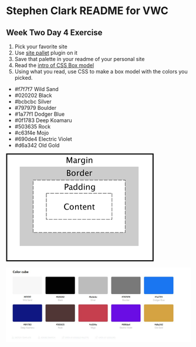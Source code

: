 # Stephen Clark README for VWC

## Week Two Day 4 Exercise

1. Pick your favorite site
2. Use [site pallet](http://palette.site/) plugin on it
3. Save that palette in your readme of your personal site
4. Read the [intro of CSS Box model](https://developer.mozilla.org/en-US/docs/Web/CSS/CSS_Box_Model/Introduction_to_the_CSS_box_model)
5. Using what you read, use CSS to make a box model with the colors you picked.
- #f7f7f7 Wild Sand
- #020202 Black
- #bcbcbc Silver
- #797979 Boulder
- #1a77f1 Dodger Blue
- #0f1783 Deep Koamaru
- #503635 Rock
- #c63f4e Mojo
- #690de4 Electric Violet
- #d6a342 Old Gold

![Box-model](images/boxmodel.gif "Box Model")

![site-pallette screenshot using YouTube colors](images/site-pallette.JPG)